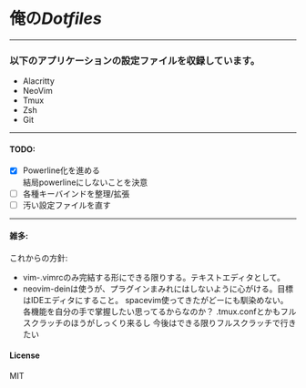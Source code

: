 # 俺の*Dotfiles*
---
### 以下のアプリケーションの設定ファイルを収録しています。
- Alacritty
- NeoVim
- Tmux
- Zsh
- Git
---
#### TODO:
- [x] Powerline化を進める  
結局powerlineにしないことを決意
- [ ] 各種キーバインドを整理/拡張
- [ ] 汚い設定ファイルを直す
---
#### 雑多:
これからの方針:
- vim-.vimrcのみ完結する形にできる限りする。テキストエディタとして。
- neovim-deinは使うが、プラグインまみれにはしないように心がける。目標はIDEエディタにすること。
spacevim使ってきたがどーにも馴染めない。
各機能を自分の手で掌握したい思ってるからなのか？
.tmux.confとかもフルスクラッチのほうがしっくり来るし
今後はできる限りフルスクラッチで行きたい
#### License
MIT
